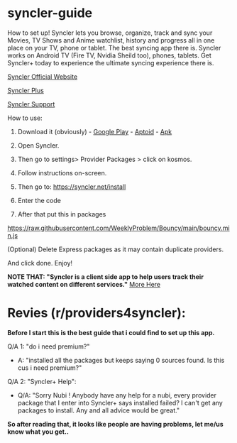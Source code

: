 # syncler-guide
How to set up! Syncler lets you browse, organize, track and sync your Movies, TV Shows and Anime watchlist, history and progress all in one place on your TV, phone or tablet. The best syncing app there is. Syncler works on Android TV (Fire TV, Nvidia Sheild too), phones, tablets. Get Syncler+ today to experience the ultimate syncing experience there is.

[Syncler Official Website](https://syncler.net/)

[Syncler Plus](https://syncler.net/plus)

[Syncler Support](https://syncler.net/plus-support)

How to use:

1. Download it (obviously) -  [Google Play](https://play.google.com/store/apps/details?id=com.syncler) - [Aptoid](https://syncler.en.aptoide.com/app) - [Apk](https://syncler.net/d)

2. Open Syncler.

3. Then go to settings> Provider Packages > click on kosmos.

4. Follow instructions on-screen.

5. Then go to: https://syncler.net/install

6. Enter the code

7. After that put this in packages

https://raw.githubusercontent.com/WeeklyProblem/Bouncy/main/bouncy.min.js

(Optional) Delete Express packages as it may contain duplicate providers.

And click done.
Enjoy!

**NOTE THAT: "Syncler is a client side app to help users track their watched content on different services."** [More Here](https://syncler.net/disclaimer)

# Revies (r/providers4syncler): 

**Before I start this is the best guide that i could find to set up this app.**

Q/A 1: "do i need premium?"

- A: "installed all the packages but keeps saying 0 sources found. Is this cus i need premium?"

Q/A 2: "Syncler+ Help":

- Q/A: "Sorry Nubi ! Anybody have any help for a nubi, every provider package that I enter into Syncler+ says installed failed? I can't get any packages to install. Any and all advice would be great."

**So after reading that, it looks like people are having problems, let me/us know what you get..**
